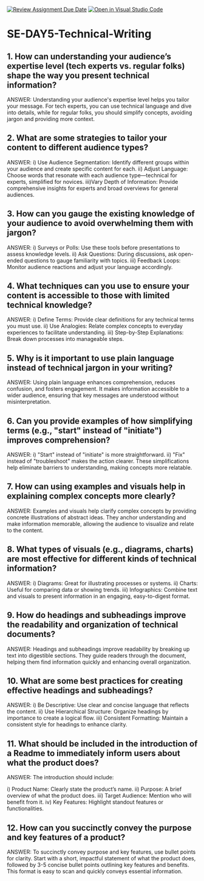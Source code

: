 [![Review Assignment Due Date](https://classroom.github.com/assets/deadline-readme-button-22041afd0340ce965d47ae6ef1cefeee28c7c493a6346c4f15d667ab976d596c.svg)](https://classroom.github.com/a/zsAR-pyY)
[![Open in Visual Studio Code](https://classroom.github.com/assets/open-in-vscode-2e0aaae1b6195c2367325f4f02e2d04e9abb55f0b24a779b69b11b9e10269abc.svg)](https://classroom.github.com/online_ide?assignment_repo_id=16228578&assignment_repo_type=AssignmentRepo)
# SE-DAY5-Technical-Writing
## 1. How can understanding your audience’s expertise level (tech experts vs. regular folks) shape the way you present technical information?

ANSWER: Understanding your audience's expertise level helps you tailor your message. For tech experts, you can use technical language and dive into details, while for regular folks, you should simplify concepts, avoiding jargon and providing more context.

## 2. What are some strategies to tailor your content to different audience types?

ANSWER: i) Use Audience Segmentation: Identify different groups within your audience and create specific content for each.
       ii) Adjust Language: Choose words that resonate with each audience type—technical for experts, simplified for novices.
      iii)Vary Depth of Information: Provide comprehensive insights for experts and broad overviews for general audiences.

## 3. How can you gauge the existing knowledge of your audience to avoid overwhelming them with jargon?

ANSWER: i) Surveys or Polls: Use these tools before presentations to assess knowledge levels.
       ii) Ask Questions: During discussions, ask open-ended questions to gauge familiarity with topics.
      iii) Feedback Loops: Monitor audience reactions and adjust your language accordingly.

## 4. What techniques can you use to ensure your content is accessible to those with limited technical knowledge?

ANSWER: i) Define Terms: Provide clear definitions for any technical terms you must use.
       ii) Use Analogies: Relate complex concepts to everyday experiences to facilitate understanding.
      iii) Step-by-Step Explanations: Break down processes into manageable steps.

## 5. Why is it important to use plain language instead of technical jargon in your writing?

ANSWER: Using plain language enhances comprehension, reduces confusion, and fosters engagement. It makes information accessible to a wider audience, ensuring that key messages are understood without misinterpretation.

## 6. Can you provide examples of how simplifying terms (e.g., "start" instead of "initiate") improves comprehension?

ANSWER: i) "Start" instead of "initiate" is more straightforward.
       ii) "Fix" instead of "troubleshoot" makes the action clearer. These simplifications help eliminate barriers to understanding, making concepts more relatable.

## 7. How can using examples and visuals help in explaining complex concepts more clearly?

ANSWER: Examples and visuals help clarify complex concepts by providing concrete illustrations of abstract ideas. They anchor understanding and make information memorable, allowing the audience to visualize and relate to the content.

## 8. What types of visuals (e.g., diagrams, charts) are most effective for different kinds of technical information?

ANSWER: i) Diagrams: Great for illustrating processes or systems.
       ii) Charts: Useful for comparing data or showing trends.
      iii) Infographics: Combine text and visuals to present information in an engaging, easy-to-digest format.

## 9. How do headings and subheadings improve the readability and organization of technical documents?

ANSWER: Headings and subheadings improve readability by breaking up text into digestible sections. They guide readers through the document, helping them find information quickly and enhancing overall organization.

## 10. What are some best practices for creating effective headings and subheadings?

ANSWER: i) Be Descriptive: Use clear and concise language that reflects the content.
       ii) Use Hierarchical Structure: Organize headings by importance to create a logical flow.
       iii) Consistent Formatting: Maintain a consistent style for headings to enhance clarity.

## 11. What should be included in the introduction of a Readme to immediately inform users about what the product does?

ANSWER: The introduction should include:

  i) Product Name: Clearly state the product’s name.
    ii) Purpose: A brief overview of what the product does.
      iii) Target Audience: Mention who will benefit from it.
        iv) Key Features: Highlight standout features or functionalities.

## 12. How can you succinctly convey the purpose and key features of a product?

ANSWER: To succinctly convey purpose and key features, use bullet points for clarity. Start with a short, impactful statement of what the product does, followed by 3-5 concise bullet points outlining key features and benefits. This format is easy to scan and quickly conveys essential information.


